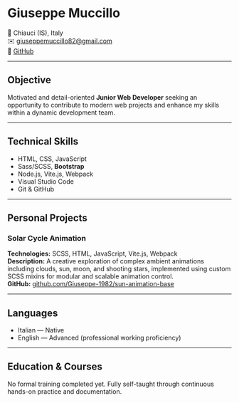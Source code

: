 # Giuseppe Muccillo

📍 Chiauci (IS), Italy  
✉️ giuseppemuccillo82@gmail.com  
🔗 [GitHub](https://github.com/Giuseppe-1982)

---

## Objective

Motivated and detail-oriented **Junior Web Developer** seeking an opportunity to contribute to modern web projects and enhance my skills within a dynamic development team.

---

## Technical Skills

- HTML, CSS, JavaScript  
- Sass/SCSS, **Bootstrap**  
- Node.js, Vite.js, Webpack  
- Visual Studio Code  
- Git & GitHub

---

## Personal Projects

### Solar Cycle Animation  
**Technologies:** SCSS, HTML, JavaScript, Vite.js, Webpack  
**Description:** A creative exploration of complex ambient animations including clouds, sun, moon, and shooting stars, implemented using custom SCSS mixins for modular and scalable animation control.  
**GitHub:** [github.com/Giuseppe-1982/sun-animation-base](https://github.com/Giuseppe-1982/sun-animation-base)

---

## Languages

- Italian — Native  
- English — Advanced (professional working proficiency)

---

## Education & Courses

No formal training completed yet. Fully self-taught through continuous hands-on practice and documentation.
